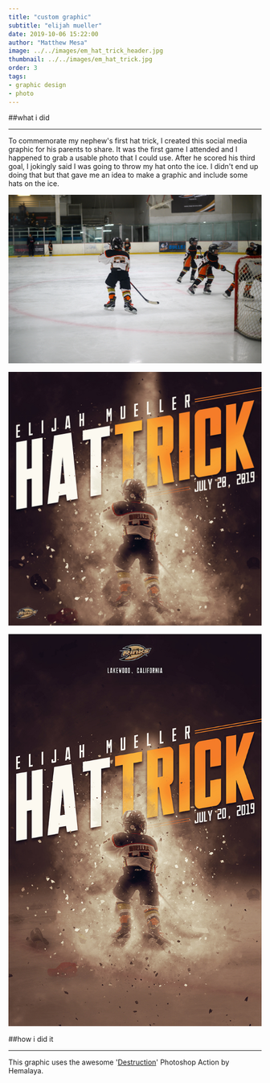 ```yaml
---
title: "custom graphic"
subtitle: "elijah mueller"
date: 2019-10-06 15:22:00
author: "Matthew Mesa"
image: ../../images/em_hat_trick_header.jpg
thumbnail: ../../images/em_hat_trick.jpg
order: 3
tags:
- graphic design
- photo
---
```


##what i did

***

To commemorate my nephew's first hat trick, I created this social media graphic for his parents to share. It was the first game I attended and I happened to grab a usable photo that I could use. After he scored his third goal, I jokingly said I was going to throw my hat onto the ice. I didn't end up doing that but that gave me an idea to make a graphic and include some hats on the ice.

![Back of Elijah playing hockey](../../images/em_hat_trick_photo.jpg "Back of Elijah playing hockey")

![Elijah Mueller Hat Trick, July 20, 2019](../../images/em_hat_trick_square.jpg "Graphic for social")

![Elijah Mueller Hat Trick, July 20, 2019](../../images/em_hat_trick_poster.jpg "Graphic for printed poster")

##how i did it

***

This graphic uses the awesome '[Destruction](https://elements.envato.com/destruction-photoshop-action-explosion-effect-XVFC62L)' Photoshop Action by Hemalaya.

